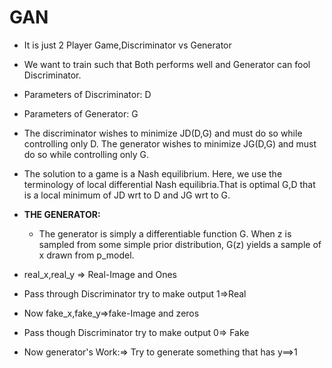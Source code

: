# GAN

* It is just 2 Player Game,Discriminator vs Generator
* We want to train such that Both performs well and Generator can fool Discriminator.
* Parameters of Discriminator: D
* Parameters of Generator: G
* The discriminator wishes to minimize JD(D,G) and must do so while controlling only D. The generator wishes to minimize
  JG(D,G) and must do so while controlling only G.
* The solution to a game is a Nash equilibrium. Here, we use the terminology of local differential Nash equilibria.That is optimal G,D that is a local minimum of JD wrt to D and JG wrt to G.
* **THE GENERATOR:**
  * The generator is simply a differentiable function G. When z is sampled from some simple prior distribution, G(z) yields a sample of x drawn from p_model.



* real_x,real_y => Real-Image and Ones
* Pass through Discriminator try to make output 1=>Real

* Now fake_x,fake_y=>fake-Image and zeros
* Pass though Discriminator try to make output 0=> Fake

* Now generator's Work:=> Try to generate something that has y==>1